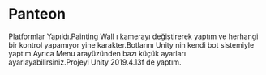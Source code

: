 # Panteon
Platformlar Yapıldı.Painting Wall ı kamerayı değiştirerek yaptım ve herhangi bir kontrol yapamıyor yine karakter.Botlarını Unity nin kendi bot sistemiyle yaptım.Ayrıca Menu arayüzünden bazı küçük ayarları ayarlayabilirsiniz.Projeyi Unity 2019.4.13f de yaptım.
